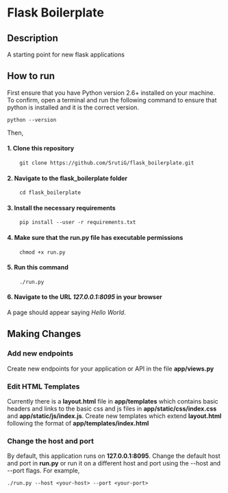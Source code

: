 # Flask Boilerplate

## Description
A starting point for new flask applications

## How to run
First ensure that you have Python version 2.6+ installed on your machine. To confirm,
open a terminal and run the following command to ensure that python is installed and it is the correct version.

    python --version
Then,
#### 1. Clone this repository


        git clone https://github.com/SrutiG/flask_boilerplate.git
#### 2. Navigate to the flask_boilerplate folder

        cd flask_boilerplate
#### 3. Install the necessary requirements
    
        pip install --user -r requirements.txt
#### 4. Make sure that the run.py file has executable permissions

        chmod +x run.py
#### 5. Run this command

        ./run.py
#### 6. Navigate to the URL *127.0.0.1:8095* in your browser
   A page should appear saying *Hello World*.
   
## Making Changes

### Add new endpoints
Create new endpoints for your application or API in the file **app/views.py**

### Edit HTML Templates
Currently there is a **layout.html** file in **app/templates** which contains basic headers and links to the basic css and js files in **app/static/css/index.css** and **app/static/js/index.js**.
Create new templates which extend **layout.html** following the format of **app/templates/index.html**

### Change the host and port
By default, this application runs on **127.0.0.1:8095**. Change the default host and port in **run.py** or run it on a different host and port using the --host and --port flags. For example,

    ./run.py --host <your-host> --port <your-port>
